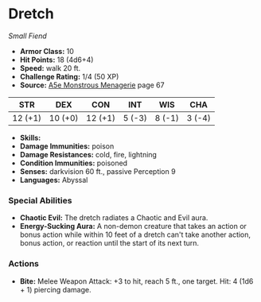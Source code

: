 # Dretch

*Small* *Fiend*

- **Armor Class:** 10
- **Hit Points:** 18 (4d6+4)
- **Speed:** walk 20 ft.
- **Challenge Rating:** 1/4 (50 XP)
- **Source:** [A5e Monstrous Menagerie](https://enpublishingrpg.com/products/level-up-monstrous-menagerie-a5e) page 67

| STR | DEX | CON | INT | WIS | CHA |
| --- | --- | --- | --- | --- | --- |
| 12 (+1) | 10 (+0) | 12 (+1) | 5 (-3) | 8 (-1) | 3 (-4) |

- **Skills:** 
- **Damage Immunities:** poison
- **Damage Resistances:** cold, fire, lightning
- **Condition Immunities:** poisoned
- **Senses:** darkvision 60 ft., passive Perception 9
- **Languages:** Abyssal

### Special Abilities

- **Chaotic Evil:** The dretch radiates a Chaotic and Evil aura.
- **Energy-Sucking Aura:** A non-demon creature that takes an action or bonus action while within 10 feet of a dretch can't take another action, bonus action, or reaction until the start of its next turn.

### Actions

- **Bite:** Melee Weapon Attack: +3 to hit, reach 5 ft., one target. Hit: 4 (1d6 + 1) piercing damage.


